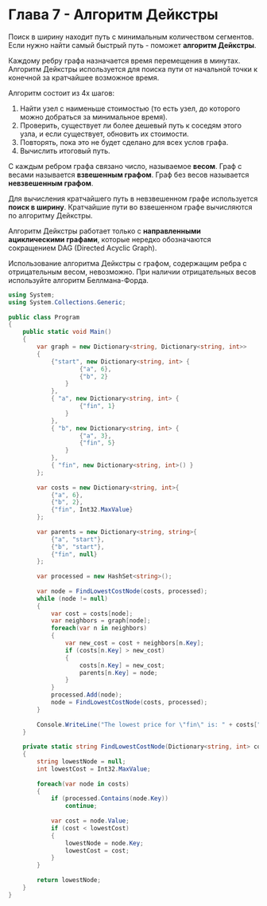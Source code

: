 # Глава 7 - Алгоритм Дейкстры
Поиск в ширину находит путь с минимальным количеством сегментов. Если нужно найти самый быстрый путь - поможет __алгоритм Дейкстры__.

Каждому ребру графа назначается время перемещения в минутах. Алгоритм Дейкстры используется для поиска пути от начальной точки к конечной за кратчайшее возможное время.

Алгоритм состоит из 4х шагов:
1. Найти узел с наименьше стоимостью (то есть узел, до которого можно добраться за минимальное время).
2. Проверить, существует ли более дешевый путь к соседям этого узла, и если существует, обновить их стоимости.
3. Повторять, пока это не будет сделано для всех услов графа.
4. Вычислить итоговый путь.

С каждым ребром графа связано число, называемое __весом__.
Граф с весами называется __взвешенным графом__. Граф без весов называется __невзвешенным графом__.

Для вычисления кратчайшего путь в невзвешенном графе используется __поиск в ширину__. Кратчайшие пути во взвешенном графе вычисляются по алгоритму Дейкстры.

Алгоритм Дейкстры работает только с __направленными ациклическими графами__, которые нередко обозначаются сокращением DAG (Directed Acyclic Graph).

Использование алгоритма Дейкстры с графом, содержащим ребра с отрицательным весом, невозможно. При наличии отрицательных весов используйте алгоритм Беллмана-Форда.

```C#
using System;
using System.Collections.Generic;
					
public class Program
{
	public static void Main()
	{
		var graph = new Dictionary<string, Dictionary<string, int>> 
		{
			{"start", new Dictionary<string, int> {
					{"a", 6}, 
					{"b", 2}
				}
			},
			{ "a", new Dictionary<string, int> {
					{"fin", 1}
				}
			},
			{ "b", new Dictionary<string, int> {
					{"a", 3},
					{"fin", 5}
				}
			},
			{ "fin", new Dictionary<string, int>() }
		};
		
		var costs = new Dictionary<string, int>{
			{"a", 6},
			{"b", 2},
			{"fin", Int32.MaxValue}
		};
		
		var parents = new Dictionary<string, string>{
			{"a", "start"},
			{"b", "start"},
			{"fin", null}
		};
		
		var processed = new HashSet<string>();
		
		var node = FindLowestCostNode(costs, processed);
		while (node != null)
		{
			var cost = costs[node];
			var neighbors = graph[node];
			foreach(var n in neighbors)
			{
				var new_cost = cost + neighbors[n.Key];
				if (costs[n.Key] > new_cost)
				{
					costs[n.Key] = new_cost;
					parents[n.Key] = node;
				}
			}
			processed.Add(node);
			node = FindLowestCostNode(costs, processed);
		}
		
		Console.WriteLine("The lowest price for \"fin\" is: " + costs["fin"]);
	}
	
	private static string FindLowestCostNode(Dictionary<string, int> costs, HashSet<string> processed)
	{
		string lowestNode = null;
		int lowestCost = Int32.MaxValue;
		
		foreach(var node in costs)
		{
			if (processed.Contains(node.Key))
				continue;
			
			var cost = node.Value;		
			if (cost < lowestCost)
			{
				lowestNode = node.Key;
				lowestCost = cost;				
			}
		}
		
		return lowestNode;
	}
}
```